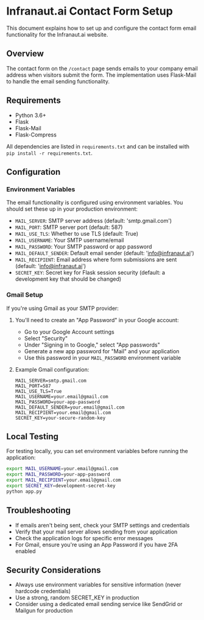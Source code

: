# Infranaut.ai Contact Form Setup

This document explains how to set up and configure the contact form email functionality for the Infranaut.ai website.

## Overview

The contact form on the `/contact` page sends emails to your company email address when visitors submit the form. The implementation uses Flask-Mail to handle the email sending functionality.

## Requirements

- Python 3.6+
- Flask
- Flask-Mail
- Flask-Compress

All dependencies are listed in `requirements.txt` and can be installed with `pip install -r requirements.txt`.

## Configuration

### Environment Variables

The email functionality is configured using environment variables. You should set these up in your production environment:

- `MAIL_SERVER`: SMTP server address (default: 'smtp.gmail.com')
- `MAIL_PORT`: SMTP server port (default: 587)
- `MAIL_USE_TLS`: Whether to use TLS (default: True)
- `MAIL_USERNAME`: Your SMTP username/email
- `MAIL_PASSWORD`: Your SMTP password or app password
- `MAIL_DEFAULT_SENDER`: Default email sender (default: 'info@infranaut.ai')
- `MAIL_RECIPIENT`: Email address where form submissions are sent (default: 'info@infranaut.ai')
- `SECRET_KEY`: Secret key for Flask session security (default: a development key that should be changed)

### Gmail Setup

If you're using Gmail as your SMTP provider:

1. You'll need to create an "App Password" in your Google account:
   - Go to your Google Account settings
   - Select "Security"
   - Under "Signing in to Google," select "App passwords"
   - Generate a new app password for "Mail" and your application
   - Use this password in your `MAIL_PASSWORD` environment variable

2. Example Gmail configuration:
   ```
   MAIL_SERVER=smtp.gmail.com
   MAIL_PORT=587
   MAIL_USE_TLS=True
   MAIL_USERNAME=your.email@gmail.com
   MAIL_PASSWORD=your-app-password
   MAIL_DEFAULT_SENDER=your.email@gmail.com
   MAIL_RECIPIENT=your.email@gmail.com
   SECRET_KEY=your-secure-random-key
   ```

## Local Testing

For testing locally, you can set environment variables before running the application:

```bash
export MAIL_USERNAME=your.email@gmail.com
export MAIL_PASSWORD=your-app-password
export MAIL_RECIPIENT=your.email@gmail.com
export SECRET_KEY=development-secret-key
python app.py
```

## Troubleshooting

- If emails aren't being sent, check your SMTP settings and credentials
- Verify that your mail server allows sending from your application
- Check the application logs for specific error messages
- For Gmail, ensure you're using an App Password if you have 2FA enabled

## Security Considerations

- Always use environment variables for sensitive information (never hardcode credentials)
- Use a strong, random SECRET_KEY in production
- Consider using a dedicated email sending service like SendGrid or Mailgun for production 